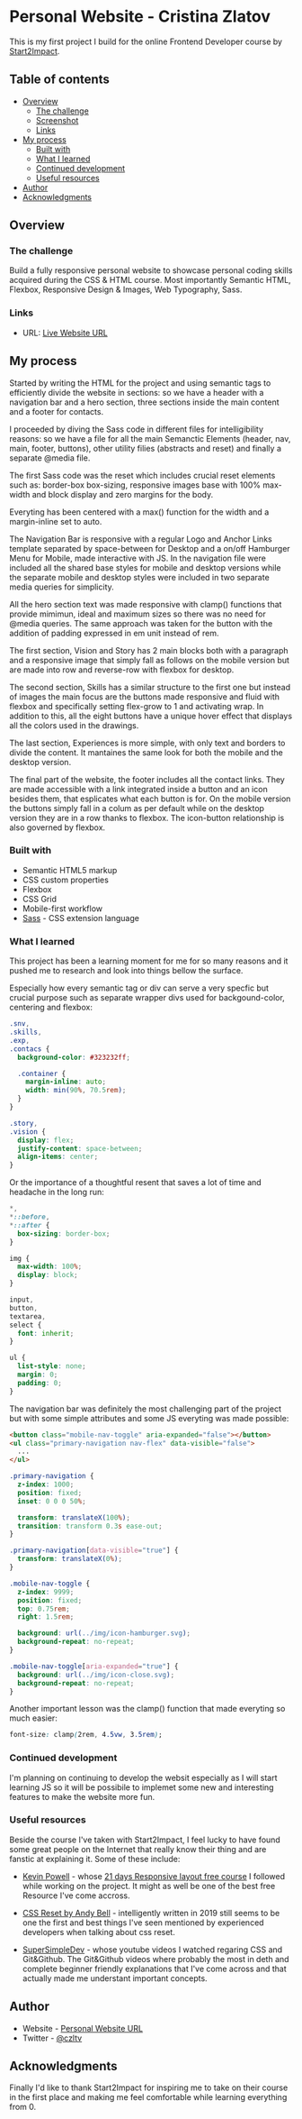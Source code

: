 # Personal Website - Cristina Zlatov

This is my first project I build for the online Frontend Developer course by [Start2Impact](https://www.start2impact.it/).

## Table of contents

- [Overview](#overview)
  - [The challenge](#the-challenge)
  - [Screenshot](#screenshot)
  - [Links](#links)
- [My process](#my-process)
  - [Built with](#built-with)
  - [What I learned](#what-i-learned)
  - [Continued development](#continued-development)
  - [Useful resources](#useful-resources)
- [Author](#author)
- [Acknowledgments](#acknowledgments)

## Overview

### The challenge

Build a fully responsive personal website to showcase personal coding skills acquired during the CSS & HTML course. Most importantly Semantic HTML, Flexbox, Responsive Design & Images, Web Typography, Sass.

### Links

- URL: [Live Website URL](https://c-zltv.github.io/)

## My process

Started by writing the HTML for the project and using semantic tags to efficiently divide the website in sections: so we have a header with a navigation bar and a hero section, three sections inside the main content and a footer for contacts.

I proceeded by diving the Sass code in different files for intelligibility reasons: so we have a file for all the main Semanctic Elements (header, nav, main, footer, buttons), other utility filies (abstracts and reset) and finally a separate @media file.

The first Sass code was the reset which includes crucial reset elements such as: border-box box-sizing, responsive images base with 100% max-width and block display and zero margins for the body.

Everyting has been centered with a max() function for the width and a margin-inline set to auto.

The Navigation Bar is responsive with a regular Logo and Anchor Links template separated by space-between for Desktop and a on/off Hamburger Menu for Mobile, made interactive with JS. In the navigation file were included all the shared base styles for mobile and desktop versions while the separate mobile and desktop styles were included in two separate media queries for simplicity.

All the hero section text was made responsive with clamp() functions that provide mimimun, ideal and maximum sizes so there was no need for @media queries. The same approach was taken for the button with the addition of padding expressed in em unit instead of rem.

The first section, Vision and Story has 2 main blocks both with a paragraph and a responsive image that simply fall as follows on the mobile version but are made into row and reverse-row with flexbox for desktop.

The second section, Skills has a similar structure to the first one but instead of images the main focus are the buttons made responsive and fluid with flexbox and specifically setting flex-grow to 1 and activating wrap. In addition to this, all the eight buttons have a unique hover effect that displays all the colors used in the drawings.

The last section, Experiences is more simple, with only text and borders to divide the content. It mantaines the same look for both the mobile and the desktop version.

The final part of the website, the footer includes all the contact links. They are made accessible with a link integrated inside a button and an icon besides them, that esplicates what each button is for. On the mobile version the buttons simply fall in a colum as per default while on the desktop version they are in a row thanks to flexbox. The icon-button relationship is also governed by flexbox.

### Built with

- Semantic HTML5 markup
- CSS custom properties
- Flexbox
- CSS Grid
- Mobile-first workflow
- [Sass](https://sass-lang.com/) - CSS extension language

### What I learned

This project has been a learning moment for me for so many reasons and it pushed me to research and look into things bellow the surface.

Especially how every semantic tag or div can serve a very specfic but crucial purpose such as separate wrapper divs used for backgound-color, centering and flexbox:

```css
.snv,
.skills,
.exp,
.contacs {
  background-color: #323232ff;

  .container {
    margin-inline: auto;
    width: min(90%, 70.5rem);
  }
}

.story,
.vision {
  display: flex;
  justify-content: space-between;
  align-items: center;
}
```

Or the importance of a thoughtful resent that saves a lot of time and headache in the long run:

```css
*,
*::before,
*::after {
  box-sizing: border-box;
}

img {
  max-width: 100%;
  display: block;
}

input,
button,
textarea,
select {
  font: inherit;
}

ul {
  list-style: none;
  margin: 0;
  padding: 0;
}
```

The navigation bar was definitely the most challenging part of the project but with some simple attributes and some JS everyting was made possible:

```html
<button class="mobile-nav-toggle" aria-expanded="false"></button>
<ul class="primary-navigation nav-flex" data-visible="false">
  ...
</ul>
```

```css
.primary-navigation {
  z-index: 1000;
  position: fixed;
  inset: 0 0 0 50%;

  transform: translateX(100%);
  transition: transform 0.3s ease-out;
}

.primary-navigation[data-visible="true"] {
  transform: translateX(0%);
}

.mobile-nav-toggle {
  z-index: 9999;
  position: fixed;
  top: 0.75rem;
  right: 1.5rem;

  background: url(../img/icon-hamburger.svg);
  background-repeat: no-repeat;
}

.mobile-nav-toggle[aria-expanded="true"] {
  background: url(../img/icon-close.svg);
  background-repeat: no-repeat;
}
```

Another important lesson was the clamp() function that made everyting so much easier:

```css
font-size: clamp(2rem, 4.5vw, 3.5rem);
```

### Continued development

I'm planning on continuing to develop the websit especially as I will start learning JS so it will be possibile to implemet some new and interesting features to make the website more fun.

### Useful resources

Beside the course I've taken with Start2Impact, I feel lucky to have found some great people on the Internet that really know their thing and are fanstic at explaining it. Some of these include:

- [Kevin Powell](https://www.youtube.com/@KevinPowell) - whose [21 days Responsive layout free course](https://courses.kevinpowell.co/view/courses/conquering-responsive-layouts) I followed while working on the project. It might as well be one of the best free Resource I've come accross.

- [CSS Reset by Andy Bell](https://piccalil.li/blog/a-modern-css-reset/) - intelligently written in 2019 still seems to be one the first and best things I've seen mentioned by experienced developers when talking about css reset.

- [SuperSimpleDev](https://www.youtube.com/@SuperSimpleDev) - whose youtube videos I watched regaring CSS and Git&Github. The Git&Github videos where probably the most in deth and complete beginner friendly explanations that I've come across and that actually made me understant important concepts.

## Author

- Website - [Personal Website URL](https://c-zltv.github.io/personal-website/)
- Twitter - [@czltv](https://twitter.com/czltv)

## Acknowledgments

Finally I'd like to thank Start2Impact for inspiring me to take on their course in the first place and making me feel comfortable while learning everything from 0.
